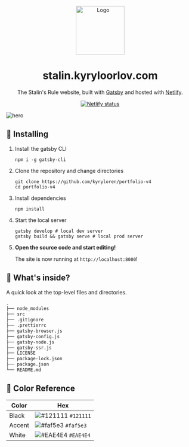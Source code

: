 <p align="center">
  <a href="https://www.gatsbyjs.org">
    <img alt="Logo" src="https://i.imgur.com/XQQhbj4.png" width="130" />
  </a>
</p>
<h1 align="center">
  stalin.kyryloorlov.com
</h1>
<p align="center">
  The Stalin's Rule website, built with <a href="https://www.gatsbyjs.org" target="_blank">Gatsby</a> and hosted with <a href="https://www.netlify.com" target="_blank">Netlify</a>.
</p>
<p align="center">
  <a href="https://app.netlify.com/sites/kyrylo-v4/deploys" target="_blank">
    <img src="https://api.netlify.com/api/v1/badges/42775bec-bdbc-4d53-849c-9a475750902d/deploy-status" alt="Netlify status" />
  </a>
</p>

![hero](https://i.imgur.com/5s12bCv.png)

## 🚀 Installing

1.  Install the gatsby CLI

    ```shell
    npm i -g gatsby-cli
    ```

2. Clone the repository and change directories

    ```shell
    git clone https://github.com/kyryloren/portfolio-v4
    cd portfolio-v4
    ```

3. Install dependencies
    ```shell
    npm install
    ```
4. Start the local server
    ```shell
    gatsby develop # local dev server
    gatsby build && gatsby serve # local prod server
    ```

1.  **Open the source code and start editing!**

    The site is now running at `http://localhost:8000`!

## 🧐 What's inside?

A quick look at the top-level files and directories.

```sh
.
├── node_modules
├── src
├── .gitignore
├── .prettierrc
├── gatsby-browser.js
├── gatsby-config.js
├── gatsby-node.js
├── gatsby-ssr.js
├── LICENSE
├── package-lock.json
├── package.json
└── README.md
 ```
 
 ## 🎨 Color Reference
| Color          | Hex                                                                |
| -------------- | ------------------------------------------------------------------ |
| Black          | ![#121111](https://via.placeholder.com/10/121111?text=+) `#121111` |
| Accent         | ![#faf5e3](https://via.placeholder.com/10/faf5e3?text=+) `#faf5e3` |
| White          | ![#EAE4E4](https://via.placeholder.com/10/EAE4E4?text=+) `#EAE4E4` |
